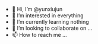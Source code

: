 - 👋 Hi, I’m @yunxiujun
- 👀 I’m interested in everything
- 🌱 I’m currently learning nothing
- 💞️ I’m looking to collaborate on ...
- 📫 How to reach me ...

<!---
yunxiujun/yunxiujun is a ✨ special ✨ repository because its `README.md` (this file) appears on your GitHub profile.
You can click the Preview link to take a look at your changes.
--->
